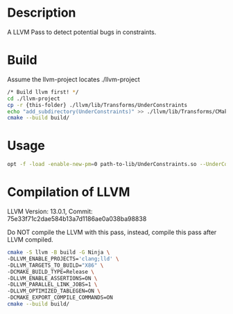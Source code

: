 # Description
A LLVM Pass to detect potential bugs in constraints.

# Build
Assume the llvm-project locates ./llvm-project
```bash
/* Build llvm first! */
cd ./llvm-project
cp -r {this-folder} ./llvm/lib/Transforms/UnderConstraints
echo "add_subdirectory(UnderConstraints)" >> ./llvm/lib/Transforms/CMakeLists.txt
cmake --build build/
```

# Usage
```bash
opt -f -load -enable-new-pm=0 path-to-lib/UnderConstraints.so --UnderConstraints input.ll 1> /dev/null 2> output.log
```

# Compilation of LLVM
LLVM Version: 13.0.1, Commit: 75e33f71c2dae584b13a7d1186ae0a038ba98838


Do NOT compile the LLVM with this pass, instead, compile this pass after LLVM compiled.


```bash
cmake -S llvm -B build -G Ninja \
-DLLVM_ENABLE_PROJECTS='clang;lld' \
-DLLVM_TARGETS_TO_BUILD="X86" \
-DCMAKE_BUILD_TYPE=Release \
-DLLVM_ENABLE_ASSERTIONS=ON \
-DLLVM_PARALLEL_LINK_JOBS=1 \
-DLLVM_OPTIMIZED_TABLEGEN=ON \
-DCMAKE_EXPORT_COMPILE_COMMANDS=ON
cmake --build build/
```